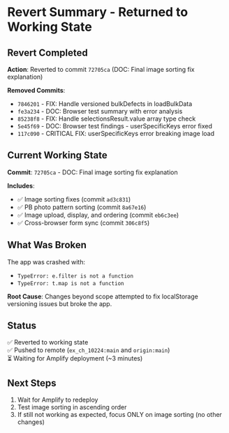 # Revert Summary - Returned to Working State

## Revert Completed

**Action**: Reverted to commit `72705ca` (DOC: Final image sorting fix explanation)

**Removed Commits**: 
- `7846201` - FIX: Handle versioned bulkDefects in loadBulkData
- `fe3a234` - DOC: Browser test summary with error analysis
- `85238f8` - FIX: Handle selectionsResult.value array type check
- `5e45f69` - DOC: Browser test findings - userSpecificKeys error fixed
- `117c090` - CRITICAL FIX: userSpecificKeys error breaking image load

## Current Working State

**Commit**: `72705ca` - DOC: Final image sorting fix explanation

**Includes**:
- ✅ Image sorting fixes (commit `ad3c831`)
- ✅ PB photo pattern sorting (commit `8a67e16`)
- ✅ Image upload, display, and ordering (commit `eb6c3ee`)
- ✅ Cross-browser form sync (commit `306c8f5`)

## What Was Broken

The app was crashed with:
- `TypeError: e.filter is not a function`
- `TypeError: t.map is not a function`

**Root Cause**: Changes beyond scope attempted to fix localStorage versioning issues but broke the app.

## Status

✅ Reverted to working state  
✅ Pushed to remote (`ex_ch_10224:main` and `origin:main`)  
⏳ Waiting for Amplify deployment (~3 minutes)  

## Next Steps

1. Wait for Amplify to redeploy
2. Test image sorting in ascending order
3. If still not working as expected, focus ONLY on image sorting (no other changes)

